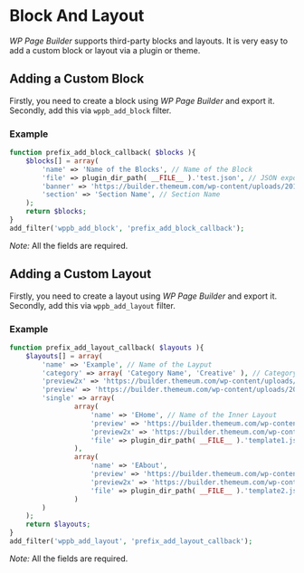
# Block And Layout
*WP Page Builder* supports third-party blocks and layouts. 
It is very easy to add a custom block or layout via a plugin or theme.

## Adding a Custom Block
Firstly, you need to create a block using *WP Page Builder* and export it.
Secondly, add this via `wppb_add_block` filter.

### Example
```php
function prefix_add_block_callback( $blocks ){
	$blocks[] = array(
		'name' => 'Name of the Blocks', // Name of the Block
		'file' => plugin_dir_path( __FILE__ ).'test.json', // JSON export file directory path
		'banner' => 'https://builder.themeum.com/wp-content/uploads/2018/07/Content-1.png', // Banner Image URL
		'section' => 'Section Name', // Section Name
	);
	return $blocks;
}
add_filter('wppb_add_block', 'prefix_add_block_callback');
```
*Note:* All the fields are required.

## Adding a Custom Layout
Firstly, you need to create a layout using *WP Page Builder* and export it.
Secondly, add this via `wppb_add_layout` filter.

### Example
```php
function prefix_add_layout_callback( $layouts ){
	$layouts[] = array(
		'name' => 'Example', // Name of the Layput
		'category' => array( 'Category Name', 'Creative' ), // Category Must be Array and 
		'preview2x' => 'https://builder.themeum.com/wp-content/uploads/2018/07/Content-1.png', // Preview in Listing 2x
		'preview' => 'https://builder.themeum.com/wp-content/uploads/2018/07/Pricing-table-1.png', // Preview in Listing
		'single' => array(
				array(
					'name' => 'EHome', // Name of the Inner Layout
					'preview' => 'https://builder.themeum.com/wp-content/uploads/2018/07/Content-1.png', // Preview in Inner
					'preview2x' => 'https://builder.themeum.com/wp-content/uploads/2018/07/Pricing-table-1.png', // Preview in Inner 2x
					'file' => plugin_dir_path( __FILE__ ).'template1.json', // File path of the Export JSON
				),
				array(
					'name' => 'EAbout',
					'preview' => 'https://builder.themeum.com/wp-content/uploads/2018/07/Content-1.png',
					'preview2x' => 'https://builder.themeum.com/wp-content/uploads/2018/07/Pricing-table-1.png',
					'file' => plugin_dir_path( __FILE__ ).'template2.json',
				)
		)
	);
	return $layouts;
}
add_filter('wppb_add_layout', 'prefix_add_layout_callback');
```
*Note:* All the fields are required.
